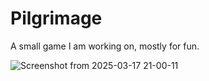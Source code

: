 # Pilgrimage
A small game I am working on, mostly for fun.

![Screenshot from 2025-03-17 21-00-11](https://github.com/user-attachments/assets/14ab9a7e-a74b-441e-8dcf-e656e76cdb99)

